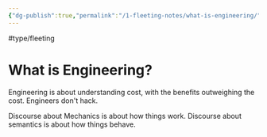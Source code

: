 ```yaml
---
{"dg-publish":true,"permalink":"/1-fleeting-notes/what-is-engineering/","created":"2023-08-03T06:06:36.077-05:00","updated":"2023-08-18T05:11:14.487-05:00"}
---
```


#type/fleeting

# What is Engineering?

Engineering is about understanding cost, with the benefits outweighing the cost.
Engineers don't hack.

Discourse about Mechanics is about how things work.
Discourse about semantics is about how things behave.